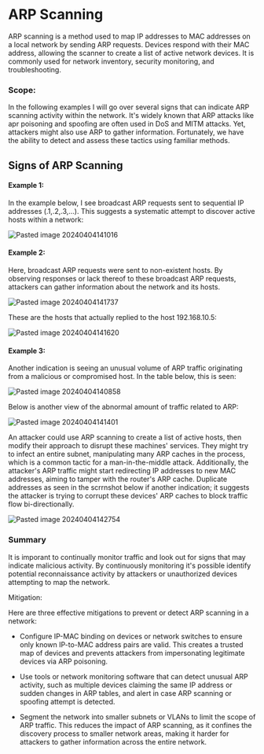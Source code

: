 # ARP Scanning

ARP scanning is a method used to map IP addresses to MAC addresses on a local network by sending ARP requests. Devices respond with their MAC address, allowing the scanner to create a list of active network devices. It is commonly used for network inventory, security monitoring, and troubleshooting.

### Scope:

In the following examples I will go over several signs that can indicate ARP scanning activity within the network. It's widely known that ARP attacks like apr poisoning and spoofing are often used in DoS and MITM attacks. Yet, attackers might also use ARP to gather information. Fortunately, we have the ability to detect and assess these tactics using familiar methods. 

## Signs of ARP Scanning

#### Example 1:

In the example below, I see broadcast ARP requests sent to sequential IP addresses (.1,.2,.3,...). This suggests a systematic attempt to discover active hosts within a network:

![Pasted image 20240404141016](https://github.com/lm3nitro/Projects/assets/55665256/ed12c5c4-6cd8-4db4-a633-89387214f4ef)

#### Example 2:

Here, broadcast ARP requests were sent to non-existent hosts. By observing responses or lack thereof to these broadcast ARP requests, attackers can gather information about the network and its hosts.

![Pasted image 20240404141737](https://github.com/lm3nitro/Projects/assets/55665256/fd71f047-15ed-478a-9c90-7498eac6bff5)

These are the hosts that actually replied to the host 192.168.10.5:
   
![Pasted image 20240404141620](https://github.com/lm3nitro/Projects/assets/55665256/d0b7f3ec-fa99-47e4-af50-23e1a39c4824)

#### Example 3:

Another indication is seeing an unusual volume of ARP traffic originating from a malicious or compromised host. In the table below, this is seen:

![Pasted image 20240404140858](https://github.com/lm3nitro/Projects/assets/55665256/c9826d8d-1495-419e-8393-440e3bee689c)

Below is another view of the abnormal amount of traffic related to ARP:

![Pasted image 20240404141401](https://github.com/lm3nitro/Projects/assets/55665256/bdea9adc-0f6b-4dc3-ba72-3ae13c223f6e)

An attacker could use ARP scanning to create a list of active hosts, then modify their approach to disrupt these machines' services. They might try to infect an entire subnet, manipulating many ARP caches in the process, which is a common tactic for a man-in-the-middle attack. Additionally, the attacker's ARP traffic might start redirecting IP addresses to new MAC addresses, aiming to tamper with the router's ARP cache. Duplicate addresses as seen in the scrrnshot below if another indication; it suggests the attacker is trying to corrupt these devices' ARP caches to block traffic flow bi-directionally.

![Pasted image 20240404142754](https://github.com/lm3nitro/Projects/assets/55665256/563fc144-bd45-4a92-a412-e6f8572dd410)

### Summary

It is imporant to continually monitor traffic and look out for signs that may indicate malicious activity. By continuously monitoring it's possible identify potential reconnaissance activity by attackers or unauthorized devices attempting to map the network. 

Mitigation:

Here are three effective mitigations to prevent or detect ARP scanning in a network:

+ Configure IP-MAC binding on devices or network switches to ensure only known IP-to-MAC address pairs are valid. This creates a trusted map of devices and prevents attackers from impersonating legitimate devices via ARP poisoning.

+ Use tools or network monitoring software that can detect unusual ARP activity, such as multiple devices claiming the same IP address or sudden changes in ARP tables, and alert in case ARP scanning or spoofing attempt is detected.

+ Segment the network into smaller subnets or VLANs to limit the scope of ARP traffic. This reduces the impact of ARP scanning, as it confines the discovery process to smaller network areas, making it harder for attackers to gather information across the entire network.
